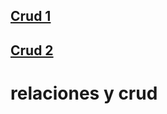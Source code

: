 ## [Crud 1](https://github.com/DiazJose01/CRUD)
## [Crud 2](https://github.com/DiazJose01/CRUD/tree/crud2)

# relaciones y crud
